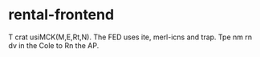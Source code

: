 # rental-frontend
T
crat usiMCK(M,E,Rt,N).
The FED uses ite, merl-icns and trap.
Tpe nm rn dv in the Cole to Rn the AP.
